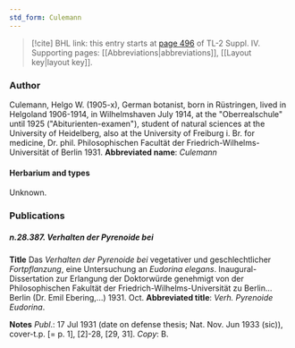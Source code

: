 ```yaml
---
std_form: Culemann
---
```


> [!cite] BHL link: this entry starts at [page 496](https://www.biodiversitylibrary.org/page/33266173) of TL-2 Suppl. IV.
> Supporting pages: [[Abbreviations|abbreviations]], [[Layout key|layout key]].

### Author

Culemann, Helgo W. (1905-x), German botanist, born in Rüstringen, lived in Helgoland 1906-1914, in Wilhelmshaven July 1914, at the "Oberrealschule" until 1925 ("Abiturienten-examen"), student of natural sciences at the University of Heidelberg, also at the University of Freiburg i. Br. for medicine, Dr. phil. Philosophischen Facultät der Friedrich-Wilhelms-Universität of Berlin 1931. 
**Abbreviated name**: *Culemann*

#### Herbarium and types

Unknown.

### Publications

##### n.28.387. Verhalten der Pyrenoide bei

**Title**
Das *Verhalten der Pyrenoide bei* vegetativer und geschlechtlicher *Fortpflanzung*, eine Untersuchung an *Eudorina elegans*. Inaugural-Dissertation zur Erlangung der Doktorwürde genehmigt von der Philosophischen Fakultät der Friedrich-Wilhelms-Universität zu Berlin... Berlin (Dr. Emil Ebering,...) 1931. Oct.
**Abbreviated title**: *Verh. Pyrenoide Eudorina*.

**Notes**
*Publ*.: 17 Jul 1931 (date on defense thesis; Nat. Nov. Jun 1933 (sic)), cover-t.p. \[= p. 1\], \[2\]-28, \[29, 31\]. *Copy*: B.

